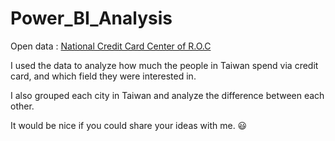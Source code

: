 # Power_BI_Analysis
Open data : [National Credit Card Center of R.O.C](https://www.nccc.com.tw/wps/wcm/connect/en/home)

I used the data to analyze how much the people in Taiwan spend via credit card, and which field they were interested in.

I also grouped each city in Taiwan and analyze the difference between each other.

It would be nice if you could share your ideas with me. 😃

